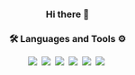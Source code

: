<h3 align="center">Hi there 👋</h3>

<h3 align="center">🛠 Languages and Tools ⚙️</h3>
<p align="center">
  <a href=""><img src="https://img.shields.io/badge/JavaScript-F7DF1E?style=plastic&logo=JavaScript&logoColor=white"/></a>&nbsp 
  <a href=""><img src="https://img.shields.io/badge/HTML-E34F26?style=plastic&logo=HTML5&logoColor=white"/></a>&nbsp 
  <a href=""><img src="https://img.shields.io/badge/CSS-1572B6?style=plastic&logo=CSS3&logoColor=white"/></a>&nbsp 
  <a href=""><img src="https://img.shields.io/badge/SCSS-CC6699?style=plastic&logo=Sass&logoColor=white"/></a>&nbsp 
  <a href=""><img src="https://img.shields.io/badge/React-61DAFB?style=plastic&logo=React&logoColor=white"/></a>&nbsp 
  <a href=""><img src="https://img.shields.io/badge/Github-181717?style=plastic&logo=GitHub&logoColor=white"/></a>&nbsp   
</p>
<!--
**RoseJang2000/RoseJang2000** is a ✨ _special_ ✨ repository because its `README.md` (this file) appears on your GitHub profile.

Here are some ideas to get you started:

- 🔭 I’m currently working on ...
- 🌱 I’m currently learning ...
- 👯 I’m looking to collaborate on ...
- 🤔 I’m looking for help with ...
- 💬 Ask me about ...
- 📫 How to reach me: ...
- 😄 Pronouns: ...
- ⚡ Fun fact: ...
-->
